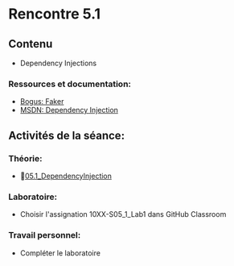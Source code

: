 # Rencontre 5.1

## Contenu
- Dependency Injections 

### Ressources et documentation: 
- [Bogus: Faker](https://github.com/bchavez/Bogus)
- [MSDN: Dependency Injection](https://learn.microsoft.com/en-us/aspnet/core/fundamentals/dependency-injection?view=aspnetcore-6.0)

## Activités de la séance: 

### Théorie:  
- 🔗[05.1_DependencyInjection](https://cegepedouardmontpetit-my.sharepoint.com/:p:/r/personal/valerie_turgeon_cegepmontpetit_ca/Documents/Site_3W6_Partage/05.1_DenpendencyInjections/05.1_DependencyInjection.pptx?d=w0e96193264e94c13aee8a26c40fa3289&csf=1&web=1&e=iquYFg)

### Laboratoire:
- Choisir l'assignation 10XX-S05_1_Lab1 dans GitHub Classroom

### Travail personnel: 
- Compléter le laboratoire